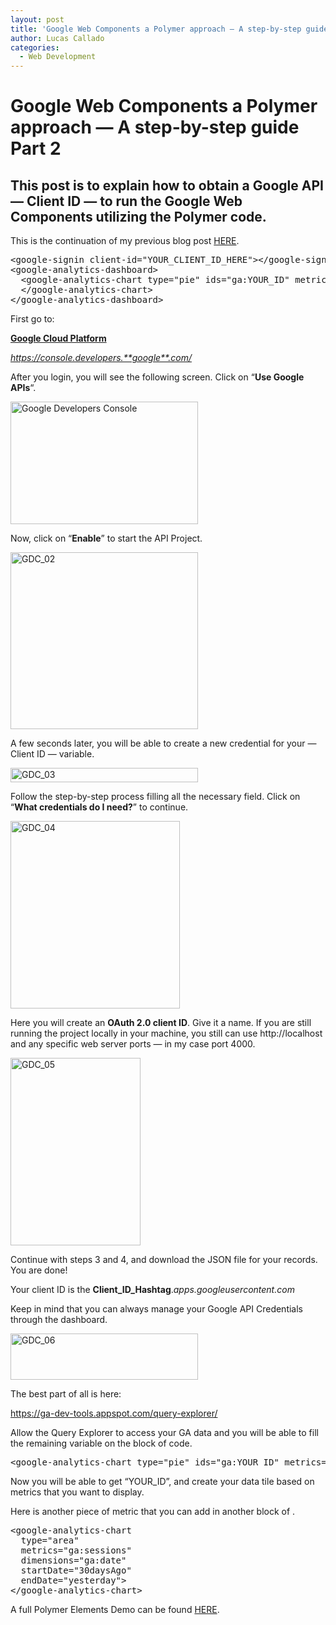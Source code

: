 ```yaml
---
layout: post
title: 'Google Web Components a Polymer approach — A step-by-step guide Part 2'
author: Lucas Callado
categories:
  - Web Development
---
```

# Google Web Components a Polymer approach — A step-by-step guide Part 2

## This post is to explain how to obtain a Google API &#8212; Client ID &#8212; to run the Google Web Components utilizing the Polymer code.

This is the continuation of my previous blog post [HERE](http://lucascallado.com/2016/01/26/installing-node-js-bower-polymer-and-google-analytics-web-components-a-step-by-step-guide/).

<pre class="lang:default decode:true">&lt;google-signin client-id="YOUR_CLIENT_ID_HERE"&gt;&lt;/google-signin&gt;
&lt;google-analytics-dashboard&gt;
  &lt;google-analytics-chart type="pie" ids="ga:YOUR_ID" metrics="ga:sessions" dimensions="ga:deviceCategory" sort="-ga:sessions" start-date="yesterday" max-results="7"&gt;
  &lt;/google-analytics-chart&gt;
&lt;/google-analytics-dashboard&gt;</pre>

First go to:

**<a href="https://console.developers.google.com/" target="_blank">Google Cloud Platform</a>**

_https://console.developers.**google**.com/_

After you login, you will see the following screen. Click on &#8220;**Use Google APIs**&#8220;.

<a href="http://lucascallado.com/wp-content/uploads/2016/03/GDC_01.png"  rel="lightbox[120] attachment wp-att-121"><img class="alignnone size-medium wp-image-121" src="http://lucascallado.com/wp-content/uploads/2016/03/GDC_01-300x196.png" alt="Google Developers Console" width="300" height="196" srcset="http://lucascallado.com/wp-content/uploads/2016/03/GDC_01-300x196.png 300w, http://lucascallado.com/wp-content/uploads/2016/03/GDC_01.png 606w" sizes="(max-width: 300px) 100vw, 300px" /></a>

Now, click on &#8220;**Enable**&#8221; to start the API Project.

<a href="http://lucascallado.com/wp-content/uploads/2016/03/GDC_02.png"  rel="lightbox[120] attachment wp-att-122"><img class="alignnone size-medium wp-image-122" src="http://lucascallado.com/wp-content/uploads/2016/03/GDC_02-300x283.png" alt="GDC_02" width="300" height="283" srcset="http://lucascallado.com/wp-content/uploads/2016/03/GDC_02-300x283.png 300w, http://lucascallado.com/wp-content/uploads/2016/03/GDC_02.png 450w" sizes="(max-width: 300px) 100vw, 300px" /></a>

A few seconds later, you will be able to create a new credential for your &#8212; Client ID &#8212; variable.

<a href="http://lucascallado.com/wp-content/uploads/2016/03/GDC_03.png"  rel="lightbox[120] attachment wp-att-123"><img class="alignnone size-medium wp-image-123" src="http://lucascallado.com/wp-content/uploads/2016/03/GDC_03-300x23.png" alt="GDC_03" width="300" height="23" srcset="http://lucascallado.com/wp-content/uploads/2016/03/GDC_03-300x23.png 300w, http://lucascallado.com/wp-content/uploads/2016/03/GDC_03-768x58.png 768w, http://lucascallado.com/wp-content/uploads/2016/03/GDC_03.png 917w" sizes="(max-width: 300px) 100vw, 300px" /></a>

Follow the step-by-step process filling all the necessary field. Click on &#8220;**What credentials do I need?**&#8221; to continue.

<a href="http://lucascallado.com/wp-content/uploads/2016/03/GDC_04.png"  rel="lightbox[120] attachment wp-att-124"><img class="alignnone size-medium wp-image-124" src="http://lucascallado.com/wp-content/uploads/2016/03/GDC_04-271x300.png" alt="GDC_04" width="271" height="300" srcset="http://lucascallado.com/wp-content/uploads/2016/03/GDC_04-271x300.png 271w, http://lucascallado.com/wp-content/uploads/2016/03/GDC_04.png 507w" sizes="(max-width: 271px) 100vw, 271px" /></a>

Here you will create an **OAuth 2.0 client ID**. Give it a name. If you are still running the project locally in your machine, you still can use http://localhost and any specific web server ports &#8212; in my case port 4000.

<a href="http://lucascallado.com/wp-content/uploads/2016/03/GDC_05.png"  rel="lightbox[120] attachment wp-att-125"><img class="alignnone size-medium wp-image-125" src="http://lucascallado.com/wp-content/uploads/2016/03/GDC_05-208x300.png" alt="GDC_05" width="208" height="300" srcset="http://lucascallado.com/wp-content/uploads/2016/03/GDC_05-208x300.png 208w, http://lucascallado.com/wp-content/uploads/2016/03/GDC_05.png 501w" sizes="(max-width: 208px) 100vw, 208px" /></a>

Continue with steps 3 and 4, and download the JSON file for your records. You are done!

Your client ID is the **Client\_ID\_Hashtag**._apps.googleusercontent.com_

Keep in mind that you can always manage your Google API Credentials through the dashboard.

<a href="http://lucascallado.com/wp-content/uploads/2016/03/GDC_06.png"  rel="lightbox[120] attachment wp-att-126"><img class="alignnone size-medium wp-image-126" src="http://lucascallado.com/wp-content/uploads/2016/03/GDC_06-300x74.png" alt="GDC_06" width="300" height="74" srcset="http://lucascallado.com/wp-content/uploads/2016/03/GDC_06-300x74.png 300w, http://lucascallado.com/wp-content/uploads/2016/03/GDC_06-768x188.png 768w, http://lucascallado.com/wp-content/uploads/2016/03/GDC_06-1024x251.png 1024w, http://lucascallado.com/wp-content/uploads/2016/03/GDC_06.png 1194w" sizes="(max-width: 300px) 100vw, 300px" /></a>

The best part of all is here:

<a href="https://ga-dev-tools.appspot.com/query-explorer/" target="_blank">https://ga-dev-tools.appspot.com/query-explorer/</a>

Allow the Query Explorer to access your GA data and you will be able to fill the remaining variable on the <google-analytics-dashboard> block of code.

<pre class="lang:default decode:true">&lt;google-analytics-chart type="pie" ids="ga:YOUR_ID" metrics="ga:sessions" dimensions="ga:deviceCategory" sort="-ga:sessions" start-date="yesterday" max-results="7"&gt;</pre>

Now you will be able to get &#8220;YOUR_ID&#8221;, and create your data tile based on metrics that you want to display.

Here is another piece of metric that you can add in another block of <google-analytics-dashboard>.

<pre class="lang:default decode:true ">&lt;google-analytics-chart
  type="area"
  metrics="ga:sessions"
  dimensions="ga:date"
  startDate="30daysAgo"
  endDate="yesterday"&gt;
&lt;/google-analytics-chart&gt;</pre>

A full Polymer Elements Demo can be found <a href="https://elements.polymer-project.org/elements/google-analytics?view=demo:demo/index.html" target="_blank">HERE</a>.
